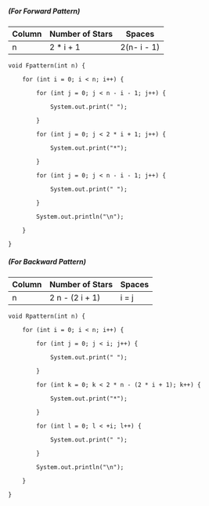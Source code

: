##### (For Forward Pattern)

| Column | Number of Stars | Spaces |
| ---- | ---- | ---- |
| n | 2 * i + 1 | 2(n- i - 1) |


```
void Fpattern(int n) {

	for (int i = 0; i < n; i++) {

		for (int j = 0; j < n - i - 1; j++) {

			System.out.print(" ");

		}

		for (int j = 0; j < 2 * i + 1; j++) {

			System.out.print("*");

		}

		for (int j = 0; j < n - i - 1; j++) {

			System.out.print(" ");

		}

		System.out.println("\n");

	}

}
```


##### (For Backward Pattern)

| Column | Number of Stars | Spaces |
| ---- | ---- | ---- |
| n | 2 n - (2 i  + 1) | i = j |
```
void Rpattern(int n) {

	for (int i = 0; i < n; i++) {

		for (int j = 0; j < i; j++) {

			System.out.print(" ");

		}

		for (int k = 0; k < 2 * n - (2 * i + 1); k++) {

			System.out.print("*");

		}

		for (int l = 0; l < +i; l++) {

			System.out.print(" ");

		}

		System.out.println("\n");

	}

}
```

